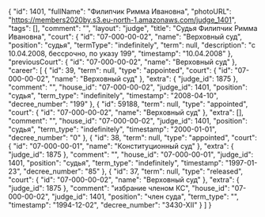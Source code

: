 {
    "id": 1401,
    "fullName": "Филипчик Римма Ивановна",
    "photoURL": "https://members2020by.s3.eu-north-1.amazonaws.com/judge_1401",
    "tags": [],
    "comment": "",
    "layout": "judge",
    "title": "Судья Филипчик Римма Ивановна",
    "court": {
        "id": "07-000-00-02",
        "name": "Верховный суд",
        "position": "судья",
        "termType": "indefinitely",
        "term": null,
        "description": "c 10.04.2008, бессрочно, по указу 199",
        "timestamp": "10.04.2008"
    },
    "previousCourt": {
        "id": "07-000-00-02",
        "name": "Верховный суд"
    },
    "career": [
        {
            "id": 39,
            "term": null,
            "type": "appointed",
            "court": {
                "id": "07-000-00-02",
                "name": "Верховный суд"
            },
            "extra": {
                "judge_id": 1875
            },
            "comment": "",
            "house_id": "07-000-00-02",
            "judge_id": 1401,
            "position": "судья",
            "term_type": "indefinitely",
            "timestamp": "2008-04-10",
            "decree_number": "199"
        },
        {
            "id": 59188,
            "term": null,
            "type": "appointed",
            "court": {
                "id": "07-000-00-02",
                "name": "Верховный суд"
            },
            "extra": [],
            "comment": "",
            "house_id": "07-000-00-02",
            "judge_id": 1401,
            "position": "судья",
            "term_type": "indefinitely",
            "timestamp": "2000-01-01",
            "decree_number": "0"
        },
        {
            "id": 38,
            "term": null,
            "type": "appointed",
            "court": {
                "id": "07-000-00-01",
                "name": "Конституционный суд"
            },
            "extra": {
                "judge_id": 1875
            },
            "comment": "",
            "house_id": "07-000-00-01",
            "judge_id": 1401,
            "position": "судья",
            "term_type": "indefinitely",
            "timestamp": "1997-01-23",
            "decree_number": "85"
        },
        {
            "id": 37,
            "term": null,
            "type": "released",
            "court": {
                "id": "07-000-00-02",
                "name": "Верховный суд"
            },
            "extra": {
                "judge_id": 1875
            },
            "comment": "избрание членом КС",
            "house_id": "07-000-00-02",
            "judge_id": 1401,
            "position": "член суда",
            "term_type": "",
            "timestamp": "1994-12-02",
            "decree_number": "3430-XII"
        }
    ]
}